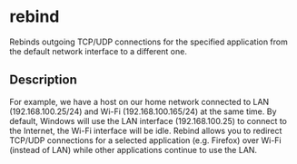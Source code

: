 # rebind

Rebinds outgoing TCP/UDP connections for the specified application from the default network interface to a different one. 

## Description
For example, we have a host on our home network connected to LAN (192.168.100.25/24) and Wi-Fi (192.168.100.165/24) at the same time. By default, Windows will use the LAN interface (192.168.100.25) to connect to the Internet, the Wi-Fi interface will be idle. Rebind allows you to redirect TCP/UDP connections for a selected application (e.g. Firefox) over Wi-Fi (instead of LAN) while other applications continue to use the LAN.




